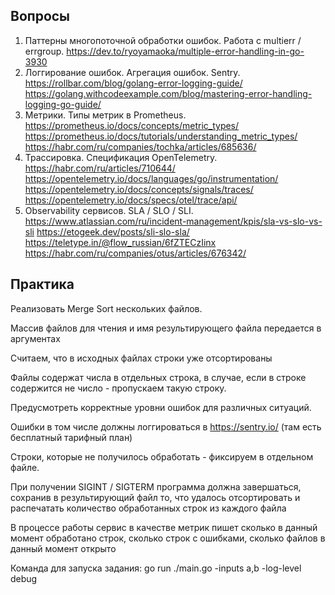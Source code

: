 ## Вопросы
1. Паттерны многопоточной обработки ошибок. Работа с multierr / errgroup.
   https://dev.to/ryoyamaoka/multiple-error-handling-in-go-3930
2. Логгирование ошибок. Агрегация ошибок. Sentry.
   https://rollbar.com/blog/golang-error-logging-guide/   
   https://golang.withcodeexample.com/blog/mastering-error-handling-logging-go-guide/
3. Метрики. Типы метрик в Prometheus.
   https://prometheus.io/docs/concepts/metric_types/
   https://prometheus.io/docs/tutorials/understanding_metric_types/
   https://habr.com/ru/companies/tochka/articles/685636/
4. Трассировка. Спецификация OpenTelemetry.
   https://habr.com/ru/articles/710644/
   https://opentelemetry.io/docs/languages/go/instrumentation/
   https://opentelemetry.io/docs/concepts/signals/traces/
   https://opentelemetry.io/docs/specs/otel/trace/api/
5. Observability сервисов. SLA / SLO / SLI.
   https://www.atlassian.com/ru/incident-management/kpis/sla-vs-slo-vs-sli
   https://etogeek.dev/posts/sli-slo-sla/
   https://teletype.in/@flow_russian/6fZTECzIinx
   https://habr.com/ru/companies/otus/articles/676342/

## Практика
Реализовать Merge Sort нескольких файлов.

Массив файлов для чтения и имя результирующего файла передается в аргументах

Считаем, что в исходных файлах строки уже отсортированы

Файлы содержат числа в отдельных строка, в случае, если в строке содержится не число - пропускаем такую строку.

Предусмотреть корректные уровни ошибок для различных ситуаций.

Ошибки в том числе должны логгироваться в https://sentry.io/ (там есть бесплатный тарифный план)

Строки, которые не получилось обработать - фиксируем в отдельном файле.

При получении SIGINT / SIGTERM программа должна завершаться, сохранив в результирующий файл то, что удалось отсортировать и распечатать количество обработанных строк из каждого файла

В процессе работы сервис в качестве метрик пишет сколько в данный момент обработано строк, сколько строк с ошибками, сколько файлов в данный момент открыто


Команда для запуска задания: go run ./main.go -inputs a,b -log-level debug